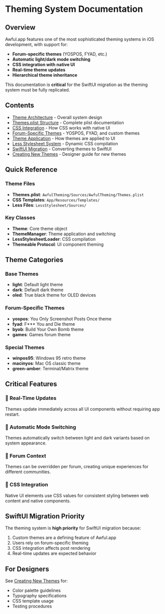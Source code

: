 # Theming System Documentation

## Overview

Awful.app features one of the most sophisticated theming systems in iOS development, with support for:
- **Forum-specific themes** (YOSPOS, FYAD, etc.)
- **Automatic light/dark mode switching**
- **CSS integration with native UI**
- **Real-time theme updates**
- **Hierarchical theme inheritance**

This documentation is **critical** for the SwiftUI migration as the theming system must be fully replicated.

## Contents

- [Theme Architecture](./theme-architecture.md) - Overall system design
- [Themes.plist Structure](./themes-plist.md) - Complete plist documentation
- [CSS Integration](./css-integration.md) - How CSS works with native UI
- [Forum-Specific Themes](./forum-themes.md) - YOSPOS, FYAD, and custom themes
- [Theme Application](./theme-application.md) - How themes are applied to UI
- [Less Stylesheet System](./less-stylesheets.md) - Dynamic CSS compilation
- [SwiftUI Migration](./swiftui-theming.md) - Converting themes to SwiftUI
- [Creating New Themes](./creating-themes.md) - Designer guide for new themes

## Quick Reference

### Theme Files
- **Themes.plist**: `AwfulTheming/Sources/AwfulTheming/Themes.plist`
- **CSS Templates**: `App/Resources/Templates/`
- **Less Files**: `LessStylesheet/Sources/`

### Key Classes
- **Theme**: Core theme object
- **ThemeManager**: Theme application and switching
- **LessStylesheetLoader**: CSS compilation
- **Themeable Protocol**: UI component theming

## Theme Categories

### Base Themes
- **light**: Default light theme
- **dark**: Default dark theme
- **oled**: True black theme for OLED devices

### Forum-Specific Themes
- **yospos**: You Only Screenshot Posts Once theme
- **fyad**: F*** You and Die theme  
- **byob**: Build Your Own Bomb theme
- **games**: Games forum theme

### Special Themes
- **winpos95**: Windows 95 retro theme
- **macinyos**: Mac OS classic theme
- **green-amber**: Terminal/Matrix theme

## Critical Features

### 🎨 Real-Time Updates
Themes update immediately across all UI components without requiring app restart.

### 🌙 Automatic Mode Switching
Themes automatically switch between light and dark variants based on system appearance.

### 🏰 Forum Context
Themes can be overridden per forum, creating unique experiences for different communities.

### 📝 CSS Integration
Native UI elements use CSS values for consistent styling between web content and native components.

## SwiftUI Migration Priority

The theming system is **high priority** for SwiftUI migration because:
1. Custom themes are a defining feature of Awful.app
2. Users rely on forum-specific theming
3. CSS integration affects post rendering
4. Real-time updates are expected behavior

## For Designers

See [Creating New Themes](./creating-themes.md) for:
- Color palette guidelines
- Typography specifications
- CSS template usage
- Testing procedures
